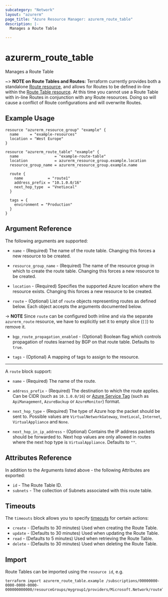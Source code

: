 ```yaml
---
subcategory: "Network"
layout: "azurerm"
page_title: "Azure Resource Manager: azurerm_route_table"
description: |-
  Manages a Route Table

---
```


# azurerm_route_table

Manages a Route Table

~> **NOTE on Route Tables and Routes:** Terraform currently
provides both a standalone [Route resource](route.html), and allows for Routes to be defined in-line within the [Route Table resource](route_table.html).
At this time you cannot use a Route Table with in-line Routes in conjunction with any Route resources. Doing so will cause a conflict of Route configurations and will overwrite Routes.

## Example Usage

```hcl
resource "azurerm_resource_group" "example" {
  name     = "example-resources"
  location = "West Europe"
}

resource "azurerm_route_table" "example" {
  name                = "example-route-table"
  location            = azurerm_resource_group.example.location
  resource_group_name = azurerm_resource_group.example.name

  route {
    name           = "route1"
    address_prefix = "10.1.0.0/16"
    next_hop_type  = "VnetLocal"
  }

  tags = {
    environment = "Production"
  }
}
```

## Argument Reference

The following arguments are supported:

* `name` - (Required) The name of the route table. Changing this forces a new resource to be created. 

* `resource_group_name` - (Required) The name of the resource group in which to create the route table. Changing this forces a new resource to be created.

* `location` - (Required) Specifies the supported Azure location where the resource exists. Changing this forces a new resource to be created.

* `route` - (Optional) List of `route` objects representing routes as defined below. Each object accepts the arguments documented below.

-> **NOTE** Since `route` can be configured both inline and via the separate `azurerm_route` resource, we have to explicitly set it to empty slice (`[]`) to remove it.

* `bgp_route_propagation_enabled` - (Optional) Boolean flag which controls propagation of routes learned by BGP on that route table. Defaults to `true`.

* `tags` - (Optional) A mapping of tags to assign to the resource.

---

A `route` block support:

* `name` - (Required) The name of the route.

* `address_prefix` - (Required) The destination to which the route applies. Can be CIDR (such as `10.1.0.0/16`) or [Azure Service Tag](https://docs.microsoft.com/azure/virtual-network/service-tags-overview) (such as `ApiManagement`, `AzureBackup` or `AzureMonitor`) format.

* `next_hop_type` - (Required) The type of Azure hop the packet should be sent to. Possible values are `VirtualNetworkGateway`, `VnetLocal`, `Internet`, `VirtualAppliance` and `None`.

* `next_hop_in_ip_address` - (Optional) Contains the IP address packets should be forwarded to. Next hop values are only allowed in routes where the next hop type is `VirtualAppliance`. Defaults to `""`.

## Attributes Reference

In addition to the Arguments listed above - the following Attributes are exported:

* `id` - The Route Table ID.
* `subnets` - The collection of Subnets associated with this route table.

## Timeouts

The `timeouts` block allows you to specify [timeouts](https://www.terraform.io/language/resources/syntax#operation-timeouts) for certain actions:

* `create` - (Defaults to 30 minutes) Used when creating the Route Table.
* `update` - (Defaults to 30 minutes) Used when updating the Route Table.
* `read` - (Defaults to 5 minutes) Used when retrieving the Route Table.
* `delete` - (Defaults to 30 minutes) Used when deleting the Route Table.

## Import

Route Tables can be imported using the `resource id`, e.g.

```shell
terraform import azurerm_route_table.example /subscriptions/00000000-0000-0000-0000-000000000000/resourceGroups/mygroup1/providers/Microsoft.Network/routeTables/mytable1
```
